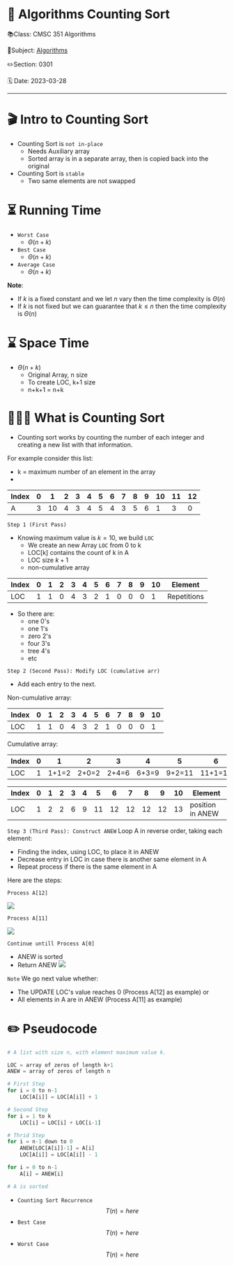 # 🔰 Algorithms Counting Sort

📚Class: CMSC 351 Algorithms

📘Subject: <a href="https://github.com/lamula21/cheat-sheets/blob/main/CMSC%20351%20Algorithms/Algorithms.md">Algorithms</a>

✏️Section: 0301

🗓️ Date: 2023-03-28

---

# 🎬 Intro to Counting Sort
- Counting Sort is `not in-place`
	- Needs Auxiliary array
	- Sorted array is in a separate array, then is copied back into the original  
- Counting Sort is `stable`
	- Two same elements are not swapped

# ⏳ Running Time

- `Worst Case`
	- $Θ\left( n+k  \right)$
- `Best Case`
	- $Θ\left( n+k   \right)$
- `Average Case`
	- $Θ\left( n+k  \right)$

**Note**:
- If $k$ is a fixed constant and we let $n$ vary then the time complexity is $Θ(n)$
- If $k$ is not fixed but we can guarantee that $k ≤ n$ then the time complexity is $Θ(n)$

# ⌛️ Space Time
- $Θ \left( n + k  \right)$
	- Original Array, n size
	- To create LOC, k+1 size
	- n+k+1 = n+k

# 🤷🏻‍♂️ What is Counting Sort
- Counting sort works by counting the number of each integer and creating a new list with that information.  


For example consider this list:
- k = maximum number of an element in the array
- 
| Index | 0   | 1   | 2   | 3   | 4   | 5   | 6   | 7   | 8   | 9   | 10  | 11  | 12  |
| ----- | --- | --- | --- | --- | --- | --- | --- | --- | --- | --- | --- | --- | --- |
| A     | 3   | 10  | 4   | 3   | 4   | 5   | 4   | 3   | 5   | 6   | 1   | 3   | 0   |


`Step 1 (First Pass)`
- Knowing maximum value is $k = 10$, we build `LOC`
	- We create an new Array `LOC` from 0 to k
	- LOC[k] contains the count of k in A
	- LOC size $k+1$
	- non-cumulative array

| Index | 0   | 1   | 2   | 3   | 4   | 5   | 6   | 7   | 8   | 9   | 10  | Element     |
| ----- | --- | --- | --- | --- | --- | --- | --- | --- | --- | --- | --- | ----------- |
| LOC   | 1   | 1   | 0   | 4   | 3   | 2   | 1   | 0   | 0   | 0   | 1   | Repetitions |

- So there are:
	- one 0's
	- one 1's
	- zero 2's
	- four 3's
	- tree 4's
	- etc

`Step 2 (Second Pass): Modify LOC (cumulative arr)`
- Add each entry to the next.

Non-cumulative array:

| Index | 0   | 1   | 2   | 3   | 4   | 5   | 6   | 7   | 8   | 9   | 10  |
| ----- | --- | --- | --- | --- | --- | --- | --- | --- | --- | --- | --- |
| LOC   | 1   | 1   | 0   | 4   | 3   | 2   | 1   | 0   | 0   | 0   | 1   |

Cumulative array:

| Index | 0   | 1     | 2     | 3     | 4     | 5      | 6       | 7   | 8   | 9   | 10  |
| ----- | --- | ----- | ----- | ----- | ----- | ------ | ------- | --- | --- | --- | --- |
| LOC   | 1   | 1+1=2 | 2+0=2 | 2+4=6 | 6+3=9 | 9+2=11 | 11+1=12 | 12  | 12  | 12  | 13  |

| Index | 0   | 1   | 2   | 3   | 4   | 5   | 6   | 7   | 8   | 9   | 10  | Element          |
| ----- | --- | --- | --- | --- | --- | --- | --- | --- | --- | --- | --- | ---------------- |
| LOC   | 1   | 2   | 2   | 6   | 9   | 11  | 12  | 12  | 12  | 12  | 13  | position in ANEW |


`Step 3 (Third Pass): Construct ANEW`
Loop A in reverse order, taking each element:
- Finding the index,  using LOC, to place it in ANEW
- Decrease entry in LOC in case there is another same element in A
- Repeat process if there is the same element in A

Here are the steps:

`Process A[12]`

![](../Assets/IMG_61A396D2074C-1.jpeg)

`Process A[11]`

![](../Assets/IMG_9EA8B2D3334B-1.jpeg)

`Continue untill Process A[0]`
- ANEW is sorted
- Return ANEW
![](../Assets/IMG_2A4BAA26A03F-1.jpeg)

`Note`
We go next value whether:
- The UPDATE LOC's value reaches 0 (Process A[12] as example) or
- All elements in A are in ANEW (Process A[11] as example)


# ✏️ Pseudocode
```python
# A list with size n, with element maximum value k.

LOC = array of zeros of length k+1
ANEW = array of zeros of length n

# First Step
for i = 0 to n-1
	LOC[A[i]] = LOC[A[i]] + 1

# Second Step
for i = 1 to k
    LOC[i] = LOC[i] + LOC[i-1]

# Thrid Step
for i = n-1 down to 0
	ANEW[LOC[A[i]]-1] = A[i]
    LOC[A[i]] = LOC[A[i]] - 1

for i = 0 to n-1
    A[i] = ANEW[i]

# A is sorted
```



- `Counting Sort Recurrence`
$$T(n) = here $$
- `Best Case`
$$T(n) = here$$
- `Worst Case`
$$T(n) = here$$

